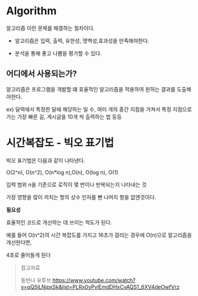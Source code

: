 # Algorithm

알고리즘 이란 문제를 해결하는 절차이다.

-   알고리즘은 입력, 출력, 유한성, 명백성,효과성을 만족해야한다.

-   분석을 통해 좋고 나쁨을 평가할 수 있다.

## 어디에서 사용되는가?

알고리즘은 프로그램을 개발할 떄 효율적인 알고리즘을 적용하여 원하는 결과를 도출해야한다.

ex) 달력에서 특정한 달에 해당하는 일 수, 여러 개의 중간 지점을 거쳐서 특정 지점으로 가는 가장 빠른 길, 게시글을 10개 씩 출력하는 법 등등

# 시간복잡도 - 빅오 표기법

빅오 표기법은 다음과 같이 나타낸다.

O(2^n), O(n^2), O(n\*log n),O(n), O(log n), O(1)

입력 범위 n을 기준으로 로직이 몇 번이나 반복되는지 나타내는 것

가장 영향을 많이 끼치는 항의 상수 인자를 뺀 나머지 항을 없앤것이다.

**필요성**

효율적인 코드로 개선하는 데 쓰이는 척도가 된다.

예를 들어 O(n^2)의 시간 복잡도를 가지고 16초가 걸리는 경우에
O(n)으로 알고리즘을 개선한다면,

4초로 줄어들게 된다

> 참고자료
>
> 동빈나 유투브
> https://www.youtube.com/watch?v=qQ5iLNjpxSk&list=PLRx0vPvlEmdDHxCvAQS1_6XV4deOwfVrz
